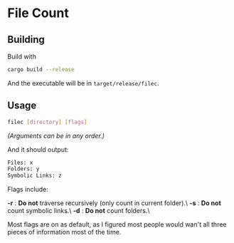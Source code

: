 # File Count

## Building

Build with
```bash
cargo build --release
```
And the executable will be in `target/release/filec`.

## Usage

```bash
filec [directory] [flags]
```
*(Arguments can be in any order.)*

And it should output:
```bash
Files: x
Folders: y
Symbolic Links: z
```

Flags include:

**-r** : **Do not** traverse recursively (only count in current folder).\\
**-s** : **Do not** count symbolic links.\\
**-d** : **Do not** count folders.\\


Most flags are on as default, as I figured most people would wan't all three pieces of information most of the time.